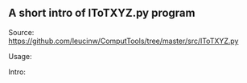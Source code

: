 ## A short intro of lToTXYZ.py program
Source: https://github.com/leucinw/ComputTools/tree/master/src/lToTXYZ.py

Usage:

Intro:

